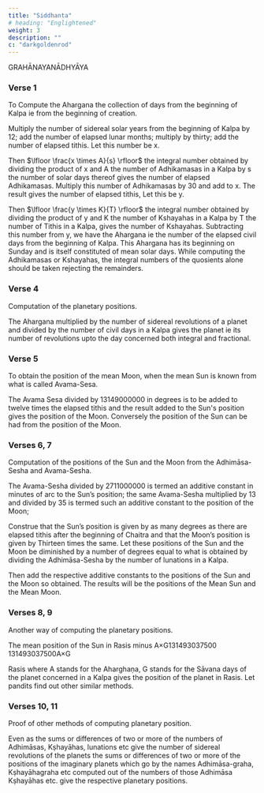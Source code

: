 ```yaml
---
title: "Siddhanta"
# heading: "Englightened"
weight: 3
description: ""
c: "darkgoldenrod"
---
```




GRAHĀNAYANĀDHYĀYA


### Verse 1

To Compute the Ahargana the collection of days from the beginning of Kalpa ie from the beginning of creation. 

Multiply the number of sidereal solar years from the beginning of Kalpa by 12; add the number of elapsed lunar months; multiply by thirty; add the number of elapsed tithis. Let this number be x. 

Then $\lfloor \frac{x \times A}{s} \rfloor$ the integral number obtained by dividing the product of x and A the number of Adhikamasas in a Kalpa by s the number of solar days thereof gives the number of elapsed Adhikamasas. Multiply this number of Adhikamasas by 30 and add to x. The result gives the number of elapsed tithis, Let this be y. 

Then $\lfloor \frac{y \times K}{T} \rfloor$ the integral number obtained by dividing the product of y and K the number of Kshayahas in a Kalpa by T the number of Tithis in a Kalpa, gives the number of Kshayahas. Subtracting this number from y, we have the Ahargana ie the number of the elapsed civil days from the beginning of Kalpa. This Ahargana has its beginning on Sunday and is itself constituted of mean solar days. While computing the Adhikamasas or Kshayahas, the integral numbers of the quosients alone should be taken rejecting the remainders.


### Verse 4

Computation of the planetary positions.

The Ahargana multiplied by the number of sidereal revolutions of a planet and divided by the number of civil days in a Kalpa gives the planet ie its number of revolutions upto the day concerned both integral and fractional.


### Verse 5

To obtain the position of the mean Moon, when the mean Sun is known from what is called Avama-Sesa.

The Avama Sesa divided by 13149000000 in degrees is to be added to twelve times the elapsed tithis and the result added to the Sun's position gives the position of the Moon. Conversely the position of the Sun can be had from the position of the Moon.


### Verses 6, 7

Computation of the positions of the Sun and the Moon from the Adhimāsa-Sesha and Avama-Sesha.

The Avama-Sesha divided by 2711000000 is termed an additive constant in minutes of arc to the Sun’s position; the same Avama-Sesha multiplied by 13 and divided by 35 is termed such an additive constant to the position of the Moon; 

Construe that the Sun’s position is given by as many degrees as there are elapsed tithis after the beginning of Chaitra and that the Moon’s position is given by Thirteen times the same. Let these positions of the Sun and the Moon be diminished by a number of degrees equal to what is obtained by dividing the Adhimāsa-Sesha by the number of lunations in a Kalpa. 

Then add the respective additive constants to the positions of the Sun and the Moon so obtained. The results will be the positions of the Mean Sun and the Mean Moon.


### Verses 8, 9

Another way of computing the planetary positions.

The mean position of the Sun in Rasis minus
A×G131493037500
131493037500A×G

Rasis where A stands for the Aharghaṇa, G stands for the Sāvana days of the planet concerned in a Kalpa gives the position of the planet in Rasis. Let pandits find out other similar methods.


### Verses 10, 11

Proof of other methods of computing planetary position. 

Even as the sums or differences of two or more of the numbers of Adhimāsas, Kṣhayāhas, lunations etc give the number of sidereal revolutions of the planets the sums or differences of two or more of the positions of the imaginary planets which go by the names Adhimāsa-graha, Kṣhayāhagraha etc computed out of the numbers of those Adhimāsa Kṣhayāhas etc. give the respective planetary positions.


